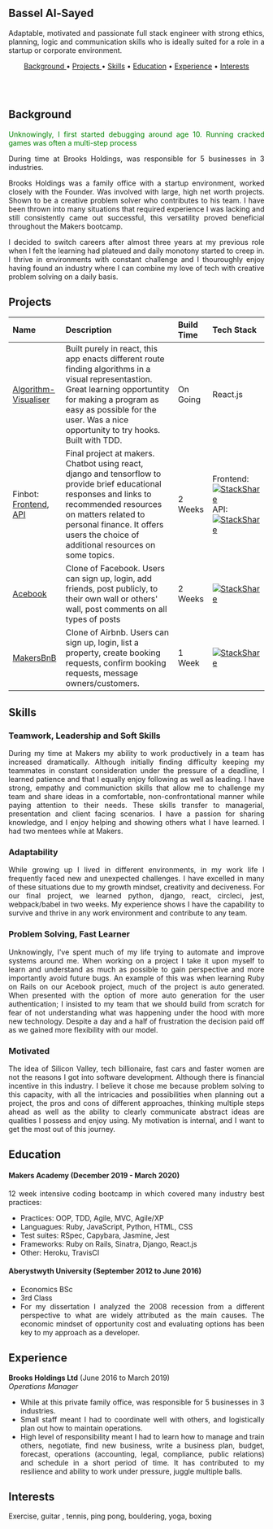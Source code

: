## Bassel Al-Sayed

<div align="justify">

  Adaptable, motivated and passionate full stack engineer with strong ethics, planning, logic and communication skills who is ideally   suited for a role in a startup or corporate environment.

<div align="center"> 
  <a href="#background">Background </a> • 
  <a href="#projects">Projects </a> • 
  <a href="#skills">Skills</a> • 
  <a href="#education">Education</a> • 
  <a href="#experience">Experience</a> • 
  <a href="#interests">Interests</a>

  <a href="https://stackshare.io/basselalsayed/worked-with"><img src="http://img.shields.io/badge/tech-stack-0690fa.svg?style=flat" alt=""></a> 


  <a href="https://sourcerer.io/basselalsayed"><img src="https://img.shields.io/badge/Ruby-303%20commits-orange.svg" alt=""></a> 
  <a href="https://sourcerer.io/basselalsayed"><img src="https://img.shields.io/badge/JavaScript-209%20commits-orange.svg" alt=""></a> 
  <a href="https://sourcerer.io/basselalsayed"><img src="https://img.shields.io/badge/CSS-196%20commits-orange.svg" alt=""></a> 
  <a href="https://sourcerer.io/basselalsayed"><img src="https://img.shields.io/badge/HTML-179%20commits-orange.svg" alt=""></a> 
  <a href="https://sourcerer.io/basselalsayed"><img src="https://img.shields.io/badge/SQL-55%20commits-orange.svg" alt=""></a> 
  <a href="https://sourcerer.io/basselalsayed"><img src="https://img.shields.io/badge/Python-27%20commits-orange.svg" alt=""></a>

</div>

## Background

<p style="color: green"> 
  Unknowingly, I first started debugging around age 10. Running cracked games was often a multi-step process 
</P>
<p>

During time at Brooks Holdings, was responsible for 5 businesses in 3 industries.

Brooks Holdings was a family office with a startup environment, worked closely with the Founder. Was involved with large, high net worth projects. Shown to be a creative problem solver who contributes to his team. I have been thrown into many situations that required experience I was lacking and still consistently came out successful, this versatility proved beneficial throughout the Makers bootcamp. 

I decided to switch careers after almost three years at my previous role when I felt the learning had plateued and daily monotony started to creep in. I thrive in environments with constant challenge and I thouroughly enjoy having found an industry where I can combine my love of tech with creative problem solving on a daily basis.
</p>


## Projects
| Name | Description | Build Time | Tech Stack |
| :------ | :------------- | :------ | :-----|
|  [Algorithm-Visualiser](https://github.com/Walker-TW/Algorithm-Visualizer) | Built purely in react, this app enacts different route finding algorithms in a visual representastion. Great learning opportuntity for making a program as easy as possible for the user. Was a nice opportunity to try hooks. Built with TDD. | On Going | React.js
| Finbot: [Frontend](https://github.com/basselalsayed/finbot), [API](https://github.com/basselalsayed/finbot-api) | Final project at makers. Chatbot using react, django and tensorflow to provide brief educational responses and links to recommended resources on matters related to personal finance. It offers users the choice of additional resources on some topics. | 2 Weeks | Frontend: [![StackShare](http://img.shields.io/badge/tech-stack-0690fa.svg?style=flat)](https://stackshare.io/basselalsayed/finbot) API: [![StackShare](http://img.shields.io/badge/tech-stack-0690fa.svg?style=flat)](https://stackshare.io/basselalsayed/finbot-api-stack)|
| [Acebook](https://github.com/basselalsayed/acebook-derailed) |Clone of Facebook. Users can sign up, login, add friends, post publicly, to their own wall or others' wall, post comments on all types of posts| 2 Weeks | [![StackShare](http://img.shields.io/badge/tech-stack-0690fa.svg?style=flat)](https://stackshare.io/basselalsayed/acebook) |
| [MakersBnB](https://github.com/basselalsayed/makersbnb) |Clone of Airbnb. Users can sign up, login, list a property, create booking requests, confirm booking requests, message owners/customers. | 1 Week | [![StackShare](http://img.shields.io/badge/tech-stack-0690fa.svg?style=flat)](https://stackshare.io/basselalsayed/makersbnb)|

## Skills

### Teamwork, Leadership and Soft Skills

During my time at Makers my ability to work productively in a team has increased dramatically. Although initially finding difficulty keeping my teammates in constant consideration under the pressure of a deadline, I learned patience and that I equally enjoy following as well as leading. I have strong, empathy and communiction skills that allow me to challenge my team and share ideas in a comfortable, non-confrontational manner while paying attention to their needs. These skills transfer to managerial, presentation and client facing scenarios. I have a passion for sharing knowledge, and I enjoy helping and showing others what I have learned. I had two mentees while at Makers.


### Adaptability

While growing up I lived in different environments, in my work life I frequently faced new and unexpected challenges. I have excelled in many of these situations due to my growth mindset, creativity and deciveness. For our final project, we learned python, django, react, circleci, jest, webpack/babel in two weeks. My experience shows I have the capability to survive and thrive in any work environment and contribute to any team. 


### Problem Solving, Fast Learner

Unknowingly, I've spent much of my life trying to automate and improve systems around me. When working on a project I take it upon myself to learn and understand as much as possible to gain perspective and more importantly avoid future bugs. An example of this was when learning Ruby on Rails on our Acebook project, much of the project is auto generated. When presented with the option of more auto generation for the user authentication; I insisted to my team that we should build from scratch for fear of not understanding what was happening under the hood with more new technology. Despite a day and a half of frustration the decision paid off as we gained more flexibility with our model.

### Motivated

The idea of Silicon Valley, tech billionaire, fast cars and faster women are not the reasons I got into software development. Although there is financial incentive in this industry. I believe it chose me because problem solving to this capacity, with all the intricacies and possibilities when planning out a project, the pros and cons of different approaches, thinking multiple steps ahead as well as the ability to clearly communicate abstract ideas are qualities I possess and enjoy using. My motivation is internal, and I want to get the most out of this journey. 


## Education

#### Makers Academy (December 2019 - March 2020)
12 week intensive coding bootcamp in which covered many industry best practices:

- Practices: OOP, TDD, Agile, MVC, Agile/XP
- Languagues: Ruby, JavaScript, Python, HTML, CSS
- Test suites: RSpec, Capybara, Jasmine, Jest
- Frameworks: Ruby on Rails, Sinatra, Django, React.js
- Other: Heroku, TravisCI
  
#### Aberystwyth University (September 2012 to June 2016)

- Economics BSc
- 3rd Class
- For my dissertation I analyzed the 2008 recession from a different perspective to what are widely attributed as the main causes. The economic mindset of opportunity cost and evaluating options has been key to my approach as a developer. 


## Experience

**Brooks Holdings Ltd** (June 2016 to March 2019)    
*Operations Manager*  
- While at this private family office, was responsible for 5 businesses in 3 industries.
- Small staff meant I had to coordinate well with others, and logistically plan out how to maintain operations.
- High level of responsibility meant I had to learn how to manage and train others, negotiate, find new business, write a business plan, budget, forecast, operations (accounting, legal, compliance, public relations) and schedule in a short period of time. It has contributed to my resilience and ability to work under pressure, juggle multiple balls.
 
## Interests

Exercise, guitar , tennis, ping pong, bouldering, yoga, boxing
</div>